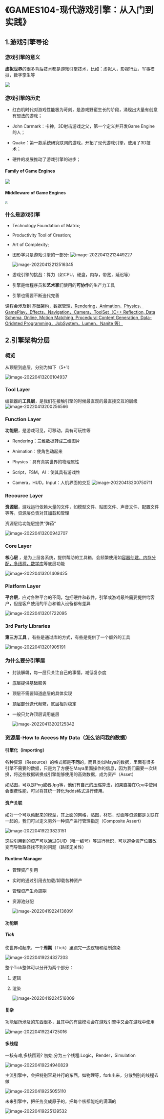 # 《GAMES104-现代游戏引擎：从入门到实践》

## 1.游戏引擎导论
### 游戏引擎的意义
**虚拟世界**的很多背后技术都是游戏引擎技术，比如：虚拟人，影视行业，军事模拟，数字孪生等

![](https://raw.githubusercontent.com/ShayouGs/FigureBed/main/20220412204700.png)

### 游戏引擎的历史

- 红白机时代对游戏性能极为苛刻，是游戏野蛮生长的阶段，涌现出大量有创意有想法的游戏；

- John Carmark：卡神，3D射击游戏之父，第一个定义并开发Game Engine的人；

- Quake：第一款系统研究联网的游戏，开拓了现代游戏引擎，使用了3D技术；

- 硬件的发展推动了游戏引擎的进步；

#### Family of Game Engines

<img src="https://raw.githubusercontent.com/ShayouGs/FigureBed/main/20220412211723.png"  />

#### Middleware of Game Engines
<img src="https://raw.githubusercontent.com/ShayouGs/FigureBed/main/20220412212002.png" style="zoom: 50%;" />

### 什么是游戏引擎
- Technology Foundation of Matrix;

- Productivity Tool of Creation;

- Art of Complexity;

- 图形学只是游戏引擎的一部分:
  ![image-20220412212449227](https://raw.githubusercontent.com/ShayouGs/FigureBed/main/image-20220412212449227.png)
  
  ![image-20220412212516345](https://raw.githubusercontent.com/ShayouGs/FigureBed/main/image-20220412212516345.png)
  
- 游戏引擎的挑战：算力（如CPU，硬盘，内存，带宽，延迟等）
- 引擎是给程序员和**艺术家**们使用的**可协作**的生产力工具
- 引擎也需要不断迭代完善

课程会涉及到 <u>基础架构，数据管理，Rendering，Animation，Physics，GamePlay，Effects，Navigation，Camera，ToolSet（C++ Reflection, Data Schema, Online, Motion Matching, Procedural Content Generation, Data-Oridnted Programming，JobSystem，Lumen，Nanite 等）</u>

## **2**.引擎架构分层
### 概览
从顶层到底层，分别为如下（5+1）

![image-20220413200104937](https://raw.githubusercontent.com/ShayouGs/FigureBed/main/image-20220413200104937.png)

### Tool Layer
编辑器的**工具层**，是我们在接触引擎的时候最直观的最直接交互的层级
![image-20220413200256566](https://raw.githubusercontent.com/ShayouGs/FigureBed/main/image-20220413200256566.png)

### Function Layer
**功能层**，是游戏可见，可移动，具有可玩性等
- Rendering：三维数据转成二维图片

- Animation：使角色动起来

- Physics：具有真实世界的物理属性

- Script，FSM，AI：使其具有游戏性

- Camera，HUD，Input：人机界面的交互
  ![image-20220413200750711](https://raw.githubusercontent.com/ShayouGs/FigureBed/main/image-20220413200750711.png)

### Recource Layer
**资源层**，游戏运行依赖大量的文件，如模型文件、贴图文件、声音文件、配置文件等等，资源层负责对其加载和管理

资源层给功能层提供“弹药”

![image-20220413200942707](https://raw.githubusercontent.com/ShayouGs/FigureBed/main/image-20220413200942707.png)

### Core Layer
**核心层** ，是为上层各系统，提供帮助的工具箱，会频繁使用如<u>容器创建，内存分配，多线程，数学库</u>等底层功能

![image-20220413201409425](https://raw.githubusercontent.com/ShayouGs/FigureBed/main/image-20220413201409425.png)

### Platform Layer
**平台层**，应对各种平台的不同，包括硬件和软件。引擎或游戏最终需要提供给客户，但是客户使用的平台和输入设备都有差异



![image-20220413201722095](https://raw.githubusercontent.com/ShayouGs/FigureBed/main/image-20220413201722095.png)

### 3rd Party Libraries
**第三方工具** ，有些是通过库的方式，有些是提供了一个额外的工具

![image-20220413201905191](https://raw.githubusercontent.com/ShayouGs/FigureBed/main/image-20220413201905191.png)

### 为什么要分引擎层
- 封装解耦，每一层只关注自己的事情，减低复杂度

- 底层提供基础服务

- 顶层不需要知道底层的具体实现

- 顶层部分迭代频繁，底层相对稳定

- 一般只允许顶层调用底层

  ![image-20220413202125342](https://raw.githubusercontent.com/ShayouGs/FigureBed/main/image-20220413202125342.png)

### 资源层-How to Access My Data（怎么访问我的数据）
#### 引擎化（importing）
各种资源（Resource）的格式都是**不同**的，而且类似Maya的数据，里面有很多引擎不需要的数据，只是为了方便在Maya里面操作的信息，因为我们需要一次转换，将这些数据转换成引擎能够使用的高效数据，成为资产（Asset）

如贴图，可以是Png或者Jpg等，他们有自己的压缩算法，如果直接在Gpu中使用会很费性能，可以将其统一转化为dds格式进行使用。

#### 资产关联
如对一个可以动起来的模型，其上面的网格，贴图，材质，动画等资源都是关联在一起的，我们可以定义另外一种资产进行管理指定（Composite Assert）

![image-20220419223823151](https://raw.githubusercontent.com/ShayouGs/FigureBed/main/202204192305396.png)

这些引用到的资产可以通过GUID（唯一编号）等进行标识，可以避免资产位置改变而导致路径找不到的问题（路径无关性）

#### Runtime Manager
- 管理资产引用

- 实时的通过引用去加载/卸载各种资产

- 管理资产生命周期

- 资源池分配

  ![image-20220419224136091](https://raw.githubusercontent.com/ShayouGs/FigureBed/main/202204192305886.png)

#### 功能层
##### Tick
使世界动起来，一个**周期**（Tick）里跑完一边逻辑和绘制渲染

![image-20220419224327203](https://raw.githubusercontent.com/ShayouGs/FigureBed/main/202204192305191.png)

整个Tick整体可以分开为两个部分：

1. 逻辑

2. 渲染

   ![image-20220419224516009](https://raw.githubusercontent.com/ShayouGs/FigureBed/main/202204192305484.png)

   

#### 复杂
功能层所涉及的东西很多，且其中的有些模块会在游戏引擎中又会在游戏中使用

![image-20220419224725016](https://raw.githubusercontent.com/ShayouGs/FigureBed/main/202204192305874.png)

#### 多线程
一核有难,多核围观?
初始,分为三个线程:Logic，Render，Simulation

![image-20220419224940829](https://raw.githubusercontent.com/ShayouGs/FigureBed/main/202204192306757.png)

主流引擎中，会把特别容易并行的东西，如物理等，fork出来，分散到别的线程去做

![image-20220419225055110](https://raw.githubusercontent.com/ShayouGs/FigureBed/main/202204192306717.png)

未来引擎中，把任务变成原子的，把每个核都能吃的满满的

![image-20220419225139532](https://raw.githubusercontent.com/ShayouGs/FigureBed/main/202204192306990.png)
